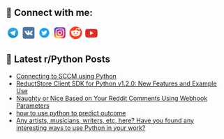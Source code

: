 ## 🔎 Connect with me:
[<img src="https://github.com/bullbesh/bullbesh/blob/main/images/Telegram.png" width="32" height="32" />](https://t.me/bullbesh)
[<img src="https://github.com/bullbesh/bullbesh/blob/main/images/VK.png" width="32" height="32" />](https://vk.com/bullbesh)
[<img src="https://github.com/bullbesh/bullbesh/blob/main/images/Twitter.png" width="32" height="32" />](https://twitter.com/bullbesh1)
[<img src="https://github.com/bullbesh/bullbesh/blob/main/images/Instagram.png" width="32" height="32" />](https://www.instagram.com/bullbesh)
[<img src="https://github.com/bullbesh/bullbesh/blob/main/images/Reddit.png" width="32" height="32" />](https://www.reddit.com/user/bullbesh)
[<img src="https://github.com/bullbesh/bullbesh/blob/main/images/YouTube.png" width="32" height="32" />](https://www.youtube.com/channel/UCtfjRs6uzgq5mfm8S06WTcg)

## 📕 Latest r/Python Posts
<!-- BLOG-POST-LIST:START -->
- [Connecting to SCCM using Python](https://www.reddit.com/r/Python/comments/zsygc4/connecting_to_sccm_using_python/)
- [ReductStore Client SDK for Python v1.2.0: New Features and Example Use](https://www.reddit.com/r/Python/comments/zsydsq/reductstore_client_sdk_for_python_v120_new/)
- [Naughty or Nice Based on Your Reddit Comments Using Webhook Parameters](https://www.reddit.com/r/Python/comments/zswnvf/naughty_or_nice_based_on_your_reddit_comments/)
- [how to use python to predict outcome](https://www.reddit.com/r/Python/comments/zswkq4/how_to_use_python_to_predict_outcome/)
- [Any artists, musicians, writers, etc, here? Have you found any interesting ways to use Python in your work?](https://www.reddit.com/r/Python/comments/zsvkjc/any_artists_musicians_writers_etc_here_have_you/)
<!-- BLOG-POST-LIST:END -->
